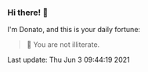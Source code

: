 ### Hi there! 👋 

I'm Donato, and this is your daily fortune:

> 🥠 You are not illiterate.

Last update: Thu Jun  3 09:44:19 2021
